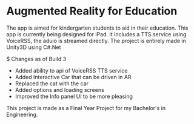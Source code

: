 # Augmented Reality for Education
 The app is aimed for kindergarten students to aid in their education. This app is currently being designed for 
 iPad. It includes a TTS service using VoiceRSS, the aduio is streamed directly.
 The project is entirely made in Unity3D using C#.Net
 
 $ Changes as of Build 3
  - Added ability to api of VoiceRSS TTS service
  - Added Interactive Car that can be driven in AR
  - Replaced the cat with the car
  - Added options and loading screens
  - Improved the Info panel UI to be more pleasing
 
 
 This project is made as a Final Year Project for my Bachelor's in Engineering.
